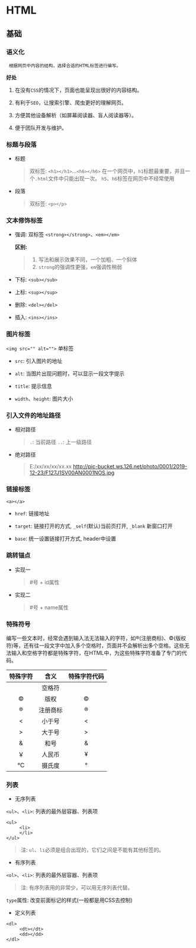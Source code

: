 # HTML

## 基础

### 语义化

     根据网页中内容的结构，选择合适的HTML标签进行编写。

**好处**

1. 在没有`CSS`的情况下，页面也能呈现出很好的内容结构。

2. 有利于`SEO`，让搜索引擎、爬虫更好的理解网页。

3. 方便其他设备解析（如屏幕阅读器、盲人阅读器等）。

4. 便于团队开发与维护。

### 标题与段落

- 标题

     >双标签: `<h1></h1>`...`<h6></h6>`
     >在一个网页中，`h1`标题最重要，并且一个`.html`文件中只能出现一次。
     >`h5`、`h6`标签在网页中不经常使用

- 段落

     >双标签: `<p></p>`

### 文本修饰标签

- 强调: 双标签 `<strong></strong>`、`<em></em>`

     **区别:** 
     > 1. 写法和展示效果不同，一个加粗、一个斜体
     > 2. `strong`的强调性更强，`em`强调性稍弱

- 下标: `<sub></sub>`

- 上标: `<sup></sup>`

- 删除: `<del></del>`

- 插入: `<ins></ins>`

### 图片标签

`<img src="" alt="">` 单标签

- `src`: 引入图片的地址

- `alt`: 当图片出现问题时，可以显示一段文字提示

- `title`: 提示信息

- `width`、`height`: 图片大小

### 引入文件的地址路径

- 相对路径

     > `.`: 当前路径
     > `..`: 上一级路径

- 绝对路径

     > E:/xx/xx/xx/xx.xx
     > http://pic-bucket.ws.126.net/photo/0001/2019-12-23/F127J1SV00AN0001NOS.jpg

### 链接标签

`<a></a>`

- `href`: 链接地址

- `target`: 链接打开的方式, `_self`(默认)当前页打开, `_blank` 新窗口打开

- `base`: 统一设置链接打开方式, header中设置

### 跳转锚点

- 实现一

     > #号 + id属性

- 实现二

     > #号 + name属性

### 特殊符号

编写一些文本时，经常会遇到输入法无法输入的字符，如®(注册商标)、©(版权符)等，还有往一段文字中加入多个空格时，页面并不会解析出多个空格。这些无法输入和空格字符都是特殊字符，在HTML中，为这些特殊字符准备了专门的代码。

|特殊字符|含义|特殊字符代码|
|:---:|:---:|:---:|
||空格符|&nbsp;|
|©|版权|&copy;|
|®|注册商标|&reg;|
|<|小于号|&lt;|
|>|大于号|&gt;|
|&|和号|&amp;|
|￥|人民币|&yen;|
|℃|摄氏度|&deg;|

### 列表

- 无序列表

`<ul>`、`<li>`: 列表的最外层容器、列表项

```
<ul>
     <li>
     </li>
</ul>
```

> 注: `ul`、`li`必须是组合出现的，它们之间是不能有其他标签的。

- 有序列表

`<ol>`、`<li>`: 列表的最外层容器、列表项

> 注: 有序列表用的非常少，可以用无序列表代替。

`type`属性: 改变前面标记的样式(一般都是用CSS去控制)

- 定义列表

```
<dl>
     <dt></dt>
     <dd></dd>
</dl>
```



